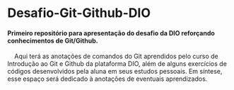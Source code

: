 # Desafio-Git-Github-DIO

#### Primeiro repositório para apresentação do desafio da DIO reforçando conhecimentos de Git/Github.

    Aqui terá as anotações de comandos do Git aprendidos pelo curso de Introdução ao Git e Github da plataforma DIO, além de alguns exercícios de códigos desenvolvidos pela aluna em seus estudos pessoais. Em síntese, esse espaço será dedicado à anotações de eventuais aprendizados. 


